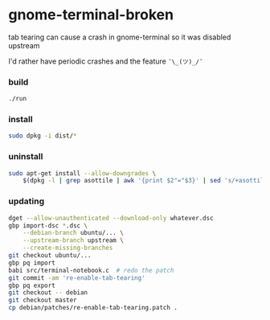 gnome-terminal-broken
=====================

tab tearing can cause a crash in gnome-terminal so it was disabled upstream

I'd rather have periodic crashes and the feature  `¯\_(ツ)_/¯`

### build

```bash
./run
```

### install

```bash
sudo dpkg -i dist/*
```

### uninstall

```bash
sudo apt-get install --allow-downgrades \
    $(dpkg -l | grep asottile | awk '{print $2"="$3}' | sed 's/+asottile1//')
```

### updating

```bash
dget --allow-unauthenticated --download-only whatever.dsc
gbp import-dsc *.dsc \
    --debian-branch ubuntu/... \
    --upstream-branch upstream \
    --create-missing-branches
git checkout ubuntu/...
gbp pq import
babi src/terminal-notebook.c  # redo the patch
git commit -am 're-enable-tab-tearing'
gbp pq export
git checkout -- debian
git checkout master
cp debian/patches/re-enable-tab-tearing.patch .
```
